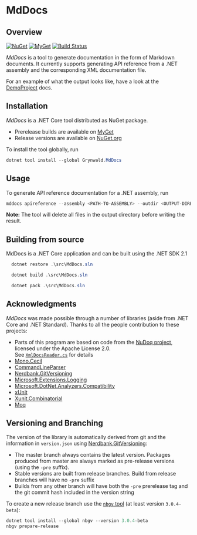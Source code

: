 # MdDocs

## Overview

[![NuGet](https://img.shields.io/nuget/v/Grynwald.MdDocs.svg)](https://www.nuget.org/packages/Grynwald.MdDocs)
[![MyGet](https://img.shields.io/myget/ap0llo-mddocs/vpre/Grynwald.MdDocs.svg?label=myget)](https://www.myget.org/feed/ap0llo-mddocs/package/nuget/Grynwald.MdDocs)
[![Build Status](https://dev.azure.com/ap0llo/OSS/_apis/build/status/mddocs?branchName=master)](https://dev.azure.com/ap0llo/OSS/_build/latest?definitionId=11&branchName=master)

*MdDocs* is a tool to generate documentation in the form of Markdown documents.
It currently supports generating API reference from a .NET assembly and the corresponding XML documentation file.

For an example of what the output looks like, have a look at the [DemoProject](docs/api/DemoProject/Namespace.md) docs.

## Installation

*MdDocs* is a .NET Core tool distributed as NuGet package.

- Prerelease builds are available on [MyGet](https://www.myget.org/feed/ap0llo-mddocs/package/nuget/Grynwald.Utilities)
- Release versions are available on [NuGet.org](https://www.nuget.org/packages/Grynwald.MdDocs)

To install the tool globally, run

```ps1
dotnet tool install --global Grynwald.MdDocs
```

## Usage

To generate API reference documentation for a .NET assembly, run

```ps1
mddocs apireference --assembly <PATH-TO-ASSEMBLY> --outdir <OUTPUT-DIRECTORY>
```

**Note:** The tool will delete all files in the output directory before writing the result.

## Building from source

MdDocs is a .NET Core application and can be built using the .NET SDK 2.1

```ps1
  dotnet restore .\src\MdDocs.sln

  dotnet build .\src\MdDocs.sln

  dotnet pack .\src\MdDocs.sln
```

## Acknowledgments

*MdDocs* was made possible through a number of libraries (aside from
.NET Core and .NET Standard). Thanks to all the people contribution to these projects:

- Parts of this program are based on code from the [NuDoq project](https://github.com/kzu/NuDoq/),
  licensed under the Apache License 2.0.  
  See [`XmlDocsReader.cs`](src/MdDoc/Model/XmlDocs/XmlDocsReader.cs) for details
- [Mono.Cecil](https://github.com/jbevain/cecil/)
- [CommandLineParser](https://github.com/gsscoder/commandline)
- [Nerdbank.GitVersioning](https://github.com/AArnott/Nerdbank.GitVersioning/)
- [Microsoft.Extensions.Logging](https://github.com/aspnet/Extensions)
- [Microsoft.DotNet.Analyzers.Compatibility](https://github.com/dotnet/platform-compat)
- [xUnit](http://xunit.github.io/)
- [Xunit.Combinatorial](https://github.com/AArnott/Xunit.Combinatorial)
- [Moq](https://github.com/moq/moq4)

## Versioning and Branching

The version of the library is automatically derived from git and the information
in `version.json` using [Nerdbank.GitVersioning](https://github.com/AArnott/Nerdbank.GitVersioning):

- The master branch  always contains the latest version. Packages produced from
  master are always marked as pre-release versions (using the `-pre` suffix).
- Stable versions are built from release branches. Build from release branches
  will have no `-pre` suffix
- Builds from any other branch will have both the `-pre` prerelease tag and the git
  commit hash included in the version string

To create a new release branch use the [`nbgv` tool](https://www.nuget.org/packages/nbgv/)
(at least version `3.0.4-beta`):

```ps1
dotnet tool install --global nbgv --version 3.0.4-beta
nbgv prepare-release
```
